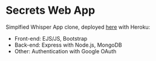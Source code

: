 # Secrets Web App
Simplfied Whisper App clone, deployed [here](https://quiet-wave-88262.herokuapp.com/) with Heroku:
- Front-end: EJS/JS, Bootstrap
- Back-end: Express with Node.js, MongoDB
- Other: Authentication with Google OAuth

